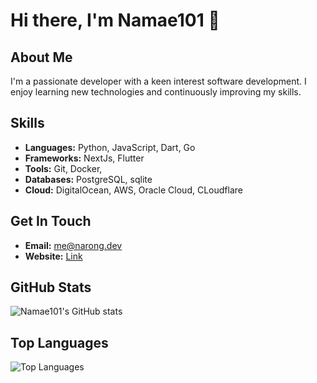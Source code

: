 # Hi there, I'm Namae101 👋

## About Me
I'm a passionate developer with a keen interest software development. I enjoy learning new technologies and continuously improving my skills. 

## Skills
- **Languages:** Python, JavaScript, Dart, Go
- **Frameworks:** NextJs, Flutter
- **Tools:** Git, Docker, 
- **Databases:** PostgreSQL, sqlite
- **Cloud:** DigitalOcean, AWS, Oracle Cloud, CLoudflare

## Get In Touch
- **Email:** [me@narong.dev](mailto:me@narong.dev)
- **Website:** [Link](https://narong.dev)

## GitHub Stats
![Namae101's GitHub stats](https://github-readme-stats.vercel.app/api?username=namae101&show_icons=true&theme=radical)

## Top Languages
![Top Languages](https://github-readme-stats.vercel.app/api/top-langs/?username=namae101&layout=compact&theme=radical)
